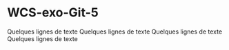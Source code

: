 # WCS-exo-Git-5

Quelques lignes de texte
Quelques lignes de texte
Quelques lignes de texte
Quelques lignes de texte
